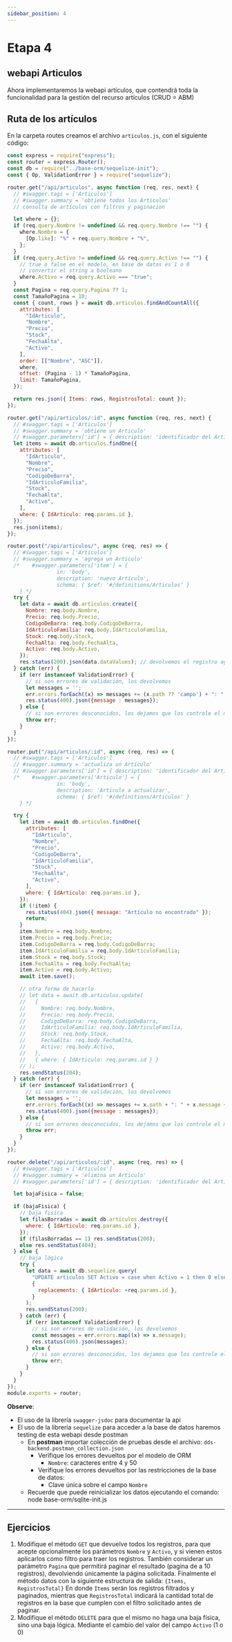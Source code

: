```yaml
---
sidebar_position: 4
---
```

# Etapa 4

## webapi Articulos

Ahora implementaremos la webapi artículos, que contendrá toda la funcionalidad para la gestión del recurso artículos (CRUD = ABM)

## Ruta de los artículos

En la carpeta routes creamos el archivo `articulos.js`, con el siguiente código:

```javascript title="routes/articulos.js"
const express = require("express");
const router = express.Router();
const db = require("../base-orm/sequelize-init");
const { Op, ValidationError } = require("sequelize");

router.get("/api/articulos", async function (req, res, next) {
  // #swagger.tags = ['Articulos']
  // #swagger.summary = 'obtiene todos los Articulos'
  // consulta de artículos con filtros y paginacion

  let where = {};
  if (req.query.Nombre != undefined && req.query.Nombre !== "") {
    where.Nombre = {
      [Op.like]: "%" + req.query.Nombre + "%",
    };
  }
  if (req.query.Activo != undefined && req.query.Activo !== "") {
    // true o false en el modelo, en base de datos es 1 o 0
    // convertir el string a booleano
    where.Activo = req.query.Activo === "true";
  }
  const Pagina = req.query.Pagina ?? 1;
  const TamañoPagina = 10;
  const { count, rows } = await db.articulos.findAndCountAll({
    attributes: [
      "IdArticulo",
      "Nombre",
      "Precio",
      "Stock",
      "FechaAlta",
      "Activo",
    ],
    order: [["Nombre", "ASC"]],
    where,
    offset: (Pagina - 1) * TamañoPagina,
    limit: TamañoPagina,
  });

  return res.json({ Items: rows, RegistrosTotal: count });
});

router.get("/api/articulos/:id", async function (req, res, next) {
  // #swagger.tags = ['Articulos']
  // #swagger.summary = 'obtiene un Articulo'
  // #swagger.parameters['id'] = { description: 'identificador del Articulo...' }
  let items = await db.articulos.findOne({
    attributes: [
      "IdArticulo",
      "Nombre",
      "Precio",
      "CodigoDeBarra",
      "IdArticuloFamilia",
      "Stock",
      "FechaAlta",
      "Activo",
    ],
    where: { IdArticulo: req.params.id },
  });
  res.json(items);
});

router.post("/api/articulos/", async (req, res) => {
  // #swagger.tags = ['Articulos']
  // #swagger.summary = 'agrega un Articulo'
  /*    #swagger.parameters['item'] = {
                in: 'body',
                description: 'nuevo Artículo',
                schema: { $ref: '#/definitions/Articulos' }
    } */
  try {
    let data = await db.articulos.create({
      Nombre: req.body.Nombre,
      Precio: req.body.Precio,
      CodigoDeBarra: req.body.CodigoDeBarra,
      IdArticuloFamilia: req.body.IdArticuloFamilia,
      Stock: req.body.Stock,
      FechaAlta: req.body.FechaAlta,
      Activo: req.body.Activo,
    });
    res.status(200).json(data.dataValues); // devolvemos el registro agregado!
  } catch (err) {
    if (err instanceof ValidationError) {
      // si son errores de validación, los devolvemos
      let messages = '';
      err.errors.forEach((x) => messages += (x.path ?? 'campo') + ": " + x.message + '\n');
      res.status(400).json({message : messages});
    } else {
      // si son errores desconocidos, los dejamos que los controle el middleware de errores
      throw err;
    }
  }
});

router.put("/api/articulos/:id", async (req, res) => {
  // #swagger.tags = ['Articulos']
  // #swagger.summary = 'actualiza un Artículo'
  // #swagger.parameters['id'] = { description: 'identificador del Artículo...' }
  /*    #swagger.parameters['Articulo'] = {
                in: 'body',
                description: 'Articulo a actualizar',
                schema: { $ref: '#/definitions/Articulos' }
    } */

  try {
    let item = await db.articulos.findOne({
      attributes: [
        "IdArticulo",
        "Nombre",
        "Precio",
        "CodigoDeBarra",
        "IdArticuloFamilia",
        "Stock",
        "FechaAlta",
        "Activo",
      ],
      where: { IdArticulo: req.params.id },
    });
    if (!item) {
      res.status(404).json({ message: "Artículo no encontrado" });
      return;
    }
    item.Nombre = req.body.Nombre;
    item.Precio = req.body.Precio;
    item.CodigoDeBarra = req.body.CodigoDeBarra;
    item.IdArticuloFamilia = req.body.IdArticuloFamilia;
    item.Stock = req.body.Stock;
    item.FechaAlta = req.body.FechaAlta;
    item.Activo = req.body.Activo;
    await item.save();

    // otra forma de hacerlo
    // let data = await db.articulos.update(
    //   {
    //     Nombre: req.body.Nombre,
    //     Precio: req.body.Precio,
    //     CodigoDeBarra: req.body.CodigoDeBarra,
    //     IdArticuloFamilia: req.body.IdArticuloFamilia,
    //     Stock: req.body.Stock,
    //     FechaAlta: req.body.FechaAlta,
    //     Activo: req.body.Activo,
    //   },
    //   { where: { IdArticulo: req.params.id } }
    // );
    res.sendStatus(204);
  } catch (err) {
    if (err instanceof ValidationError) {
      // si son errores de validación, los devolvemos
      let messages = '';
      err.errors.forEach((x) => messages += x.path + ": " + x.message + '\n');
      res.status(400).json({message : messages});
    } else {
      // si son errores desconocidos, los dejamos que los controle el middleware de errores
      throw err;
    }
  }
});

router.delete("/api/articulos/:id", async (req, res) => {
  // #swagger.tags = ['Articulos']
  // #swagger.summary = 'elimina un Articulo'
  // #swagger.parameters['id'] = { description: 'identificador del Articulo..' }

  let bajaFisica = false;

  if (bajaFisica) {
    // baja fisica
    let filasBorradas = await db.articulos.destroy({
      where: { IdArticulo: req.params.id },
    });
    if (filasBorradas == 1) res.sendStatus(200);
    else res.sendStatus(404);
  } else {
    // baja lógica
    try {
      let data = await db.sequelize.query(
        "UPDATE articulos SET Activo = case when Activo = 1 then 0 else 1 end WHERE IdArticulo = :IdArticulo",
        {
          replacements: { IdArticulo: +req.params.id },
        }
      );
      res.sendStatus(200);
    } catch (err) {
      if (err instanceof ValidationError) {
        // si son errores de validación, los devolvemos
        const messages = err.errors.map((x) => x.message);
        res.status(400).json(messages);
      } else {
        // si son errores desconocidos, los dejamos que los controle el middleware de errores
        throw err;
      }
    }
  }
});
module.exports = router;
```

**Observe**:
- El uso de la librería `swagger-jsdoc` para documentar la api
- El uso de la librería `sequelize` para acceder a la base de datos haremos testing de esta webapi desde postman
  - En **postman** importar colección de pruebas desde el archivo: `dds-backend.postman_collection.json`
    - Verifique los errores devueltos por el modelo de ORM 
      - `Nombre`: caracteres entre 4 y 50
    - Verifique los errores devueltos por las restricciones de la base de datos:
      - Clave única sobre el campo `Nombre`
  - Recuerde que puede reinicializar los datos ejecutando el comando: node base-orm/sqlite-init.js

-------------------------------------------------------------------------------------------------------------------
## Ejercicios

1. Modifique el método `GET` que devuelve todos los registros, para que acepte opcionalmente los parámetros `Nombre` y `Activo`, y si vienen estos aplicarlos como filtro para traer los registros. También considerar un parámetro `Pagina` que permitirá paginar el resultado (pagina de a 10 registros), devolviendo únicamente la página solicitada. Finalmente el método datos con la siguiente estructura de salida: `{Items, RegistrosTotal}` En donde `Items` serán los registros filtrados y paginados, mientras que `RegistrosTotal` indicará la cantidad total de registros en la base que cumplen con el filtro solicitado antes de paginar.
2. Modifique el método `DELETE` para que el mismo no haga una baja física, sino una baja lógica. Mediante el cambio del valor del campo `Activo` (1 o 0)
